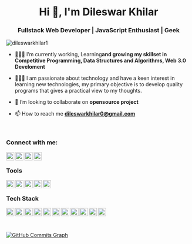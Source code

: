
<h1 align="center">Hi 👋, I'm Dileswar Khilar</h1>
<h3 align="center">Fullstack Web Developer | JavaScript Enthusiast | Geek</h3>

<p align="left"> <img src="https://komarev.com/ghpvc/?username=dileswarkhilar1&label=Profile%20views&color=0e75b6&style=flat" alt="dileswarkhilar1" /> </p>

- 👨🏽‍💻 I’m currently working, Learning**and growing my skillset in Competitive Programming, Data Structures and Algorithms, Web 3.0 Develoment**

- 👨🏽‍💻 I am passionate about technology and have a keen interest in learning new technologies, my primary objective is to develop quality programs that gives a practical view to my thoughts.

- 🤝 I’m looking to collaborate on **opensource project**

- 📫 How to reach me **dileswarkhilar0@gmail.com**
</br>

### Connect with me:
<a href="https://github.com/dileswarkhilar" target="_blank" rel="noreferrer"><img align="left" alt="github | Github" width="22px" src="https://cdn-icons-png.flaticon.com/512/25/25231.png" />
<a/>
<a href="https://twitter.com/iamdileswar" target="_blank" rel="noreferrer" ><img align="left" alt="twitter | Twitter" width="22px" src="https://cdn.jsdelivr.net/npm/simple-icons@v3/icons/twitter.svg" /></a>
<a ><img align="left" alt="facebooks | Facebook" width="22px" src="https://cdn.jsdelivr.net/npm/simple-icons@v3/icons/facebook.svg" /></a>
<a href="https://www.instagram.com/dileswarkhilar/" target="_blank" rel="noreferrer"><img align="left" alt="instagram | Instagram" width="22px" src="https://cdn.jsdelivr.net/npm/simple-icons@v3/icons/instagram.svg" /></a>
</br>

### Tools

<img align="left" alt="vscode" width="22px" src="https://code.visualstudio.com/assets/images/code-stable.png"/>
<img align="left" alt="git" width="22px" src="https://git-scm.com/images/logos/downloads/Git-Icon-1788C.png"/>
<img align="left" alt="git" width="22px" src="https://upload.wikimedia.org/wikipedia/commons/2/2f/PowerShell_5.0_icon.png"/>
<img align="left" alt="git" width="22px" src="https://www.freepnglogos.com/uploads/linux-png/linux-logo-logo-brands-for-0.png"/>
<img align="left" alt="git" width="22px" src="https://assets.ubuntu.com/v1/ce518a18-CoF-2022_solid+O.svg"/>
</br>

### Tech Stack

<img align="left" alt="c" width="22px" src="https://upload.wikimedia.org/wikipedia/commons/1/18/ISO_C%2B%2B_Logo.svg"/>
<img align="left" alt="python" width="22px" src="https://upload.wikimedia.org/wikipedia/commons/c/c3/Python-logo-notext.svg"/>
<img align="left" alt="html" width="22px" src="https://www.freepnglogos.com/uploads/html5-logo-png/html5-logo-html-logo-0.png"/>
<img align="left" alt="css" width="22px" src="https://upload.wikimedia.org/wikipedia/commons/6/62/CSS3_logo.svg"/>
<img align="left" alt="bootstrap" width="22px" src="https://upload.wikimedia.org/wikipedia/commons/b/b2/Bootstrap_logo.svg"/>
<img align="left" alt="tailwindcss" width="22px" src="https://upload.wikimedia.org/wikipedia/commons/d/d5/Tailwind_CSS_Logo.svg"/>
<img align="left" alt="javascript" width="22px" src="https://upload.wikimedia.org/wikipedia/commons/9/99/Unofficial_JavaScript_logo_2.svg"/>
<img align="left" alt="reactjs" width="22px" src="https://cdn.freebiesupply.com/logos/large/2x/react-1-logo-png-transparent.png"/>
<img align="left" alt="nodejs" width="22px" src="https://raw.githubusercontent.com/danielcranney/readme-generator/main/public/icons/skills/nodejs-colored.svg"/>
<img align="left" alt="expressjs" width="22px" src="https://raw.githubusercontent.com/danielcranney/readme-generator/main/public/icons/skills/express-colored.svg"/>
<img align="left" alt="mongodb" width="22px" src="https://infinapps.com/wp-content/uploads/2018/10/mongodb-logo.png"/>
</br>
</br>
</br>

<a href="http://www.github.com/dileswarkhilar"><img src="https://activity-graph.herokuapp.com/graph?username=dileswarkhilar&bg_color=1c1917&color=ffffff&line=0891b2&point=ffffff&area_color=1c1917&area=true&hide_border=true&custom_title=GitHub%20Commits%20Graph" alt="GitHub Commits Graph" /></a>


